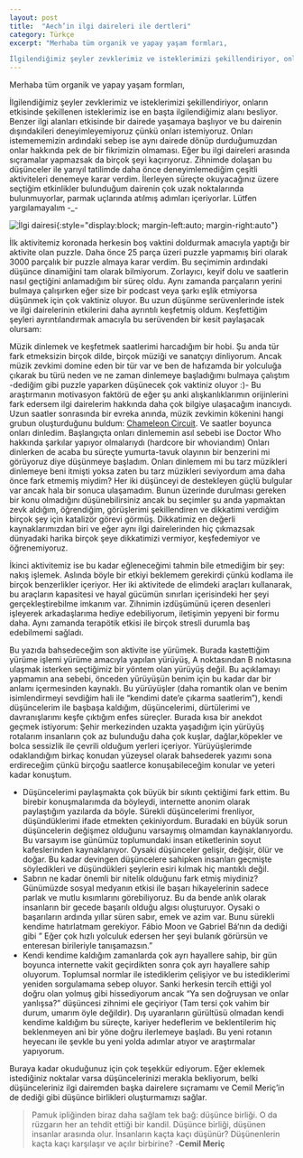 ```yaml
---
layout: post
title:  "Aech’in ilgi daireleri ile dertleri"
category: Türkçe
excerpt: "Merhaba tüm organik ve yapay yaşam formları,

İlgilendiğimiz şeyler zevklerimiz ve isteklerimizi şekillendiriyor, onların etkisinde şekillenen isteklerimiz ise en başta ilgilendiğimiz alanı besliyor."
---
```


Merhaba tüm organik ve yapay yaşam formları,

İlgilendiğimiz şeyler zevklerimiz ve isteklerimizi şekillendiriyor, onların etkisinde şekillenen isteklerimiz ise en başta ilgilendiğimiz alanı besliyor. Benzer ilgi alanları etkisinde bir dairede yaşamaya başlıyor ve bu dairenin dışındakileri deneyimleyemiyoruz çünkü onları istemiyoruz. Onları istemememizin ardındaki sebep ise aynı dairede dönüp durduğumuzdan onlar hakkında pek de bir fikrimizin olmaması. Eğer bu ilgi daireleri arasında sıçramalar yapmazsak da birçok şeyi kaçırıyoruz. Zihnimde dolaşan bu düşünceler ile yarıyıl tatilimde daha önce deneyimlemediğim çeşitli aktiviteleri denemeye karar verdim. İlerleyen süreçte okuyacağınız üzere seçtiğim etkinlikler bulunduğum dairenin çok uzak noktalarında bulunmuyorlar, parmak uçlarında atılmış adımları içeriyorlar. Lütfen yargılamayalım -_-

![İlgi dairesi](/aechsparacosm/assets/ilgi_daire.png){:style="display:block; margin-left:auto; margin-right:auto"}

İlk aktivitemiz koronada herkesin boş vaktini doldurmak amacıyla yaptığı bir aktivite olan puzzle. Daha önce 25 parça üzeri puzzle yapmamış biri olarak 3000 parçalık bir puzzle almaya karar verdim. Bu seçimimin ardındaki düşünce dinamiğini tam olarak bilmiyorum. Zorlayıcı, keyif dolu ve saatlerin nasıl geçtiğini anlamadığım bir süreç oldu. Aynı zamanda parçaların yerini bulmaya çalışırken eğer size bir podcast veya şarkı eşlik etmiyorsa düşünmek için çok vaktiniz oluyor. Bu uzun düşünme serüvenlerinde istek ve ilgi dairelerinin etkilerini daha ayrıntılı keşfetmiş oldum. Keşfettiğim şeyleri ayrıntılandırmak amacıyla bu serüvenden bir kesit paylaşacak olursam:

Müzik dinlemek ve keşfetmek saatlerimi harcadığım bir hobi. Şu anda tür fark etmeksizin birçok dilde, birçok müziği ve sanatçıyı dinliyorum. Ancak müzik zevkimi domine eden bir tür var ve ben de hafızamda bir yolculuğa çıkarak bu türü neden ve ne zaman dinlemeye başladığımı bulmaya çalıştım -dediğim gibi puzzle yaparken düşünecek çok vaktiniz oluyor :)- Bu araştırmanın motivasyon faktörü de eğer şu anki alışkanlıklarımın orijinlerini fark edersem ilgi dairelerim hakkında daha çok bilgiye ulaşacağım inancıydı. Uzun saatler sonrasında bir evreka anında, müzik zevkimin kökenini hangi grubun oluşturduğunu buldum: [Chameleon Circuit](https://open.spotify.com/artist/73GcVeIE6uJtUvapeHHJtj). Ve saatler boyunca onları dinledim. Başlangıçta onları dinlememin asıl sebebi ise Doctor Who hakkında şarkılar yapıyor olmalarıydı (hardcore bir whoviandım) Onları dinlerken de acaba bu süreçte yumurta-tavuk olayının bir benzerini mi görüyoruz diye düşünmeye başladım. Onları dinlemem mi bu tarz müzikleri dinlemeye beni itmişti yoksa zaten bu tarz müzikleri seviyordum ama daha önce fark etmemiş miydim? Her iki düşünceyi de destekleyen güçlü bulgular var ancak hala bir sonuca ulaşamadım. Bunun üzerinde durulması gereken bir konu olmadığını düşünebilirsiniz ancak bu seçimler şu anda yapmaktan zevk aldığım, öğrendiğim, görüşlerimi şekillendiren ve dikkatimi verdiğim birçok şey için katalizör görevi görmüş. Dikkatimiz en değerli kaynaklarımızdan biri ve eğer aynı ilgi dairelerinden hiç çıkmazsak dünyadaki harika birçok şeye dikkatimizi vermiyor, keşfedemiyor ve öğrenemiyoruz.

İkinci aktivitemiz ise bu kadar eğleneceğimi tahmin bile etmediğim bir şey: nakış işlemek. Aslında böyle bir etkiyi beklemem gerekirdi çünkü kodlama ile birçok benzerlikler içeriyor. Her iki aktivitede de elimdeki araçları kullanarak, bu araçların kapasitesi ve hayal gücümün sınırları içerisindeki her şeyi gerçekleştirebilme imkanım var. Zihnimin izdüşümünü içeren desenleri işleyerek arkadaşlarıma hediye edebiliyorum, iletişimin yepyeni bir formu daha. Aynı zamanda terapötik etkisi ile birçok stresli durumla baş edebilmemi sağladı.

Bu yazıda bahsedeceğim son aktivite ise yürümek. Burada kastettiğim yürüme işlemi yürüme amacıyla yapılan yürüyüş, A noktasından B noktasına ulaşmak isterken seçtiğimiz bir yöntem olan yürüyüş değil. Bu açıklamayı yapmamın ana sebebi, önceden yürüyüşün benim için bu kadar dar bir anlamı içermesinden kaynaklı. Bu yürüyüşler (daha romantik olan ve benim isimlendirmeyi sevdiğim hali ile “kendimi date’e çıkarma saatlerim”), kendi düşüncelerim ile başbaşa kaldığım, düşüncelerimi, dürtülerimi ve davranışlarımı keşfe çıktığım enfes süreçler. Burada kısa bir anekdot geçmek istiyorum: Şehir merkezinden uzakta yaşadığım için yürüyüş rotalarım insanların çok az bulunduğu daha çok kuşlar, dağlar,köpekler ve bolca sessizlik ile çevrili olduğum yerleri içeriyor. Yürüyüşlerimde odaklandığım birkaç konudan yüzeysel olarak bahsederek yazımı sona erdireceğim çünkü birçoğu saatlerce konuşabileceğim konular ve yeteri kadar konuştum.

* Düşüncelerimi paylaşmakta çok büyük bir sıkıntı çektiğimi fark ettim. Bu birebir konuşmalarımda da böyleydi, internette anonim olarak paylaştığım yazılarda da böyle. Sürekli düşüncelerimi frenliyor, düşündüklerimi ifade etmekten çekiniyordum. Buradaki en büyük sorun düşüncelerin değişmez olduğunu varsaymış olmamdan kaynaklanıyordu. Bu varsayım ise günümüz toplumundaki insan etiketlerinin soyut kafeslerinden kaynaklanıyor. Oysaki düşünceler gelişir, değişir, ölür ve doğar. Bu kadar devingen düşüncelere sahipken insanları geçmişte söyledikleri ve düşündükleri şeylerin esiri kılmak hiç mantıklı değil.
* Sabrın ne kadar önemli bir nitelik olduğunu fark etmiş miydiniz? Günümüzde sosyal medyanın etkisi ile başarı hikayelerinin sadece parlak ve mutlu kısımlarını görebiliyoruz. Bu da bende anlık olarak insanların bir gecede başarılı olduğu algısı oluşturuyor. Oysaki o başarıların ardında yıllar süren sabır, emek ve azim var. Bunu sürekli kendime hatırlatmam gerekiyor. Fábio Moon ve Gabriel Bá‘nın da dediği gibi ” Eğer çok hızlı yolculuk edersen her şeyi bulanık görürsün ve enteresan birileriyle tanışamazsın.”
* Kendi kendime kaldığım zamanlarda çok ayrı hayallere sahip, bir gün boyunca internette vakit geçirdikten sonra çok ayrı hayallere sahip oluyorum. Toplumsal normlar ile istediklerim çelişiyor ve bu istediklerimi yeniden sorgulamama sebep oluyor. Sanki herkesin tercih ettiği yol doğru olan yolmuş gibi hissediyorum ancak “Ya sen doğruysan ve onlar yanlışsa?” düşüncesi zihnimi ele geçiriyor (Tam tersi çok vahim bir durum, umarım öyle değildir). Dış uyaranların gürültüsü olmadan kendi kendime kaldığım bu süreçte, kariyer hedeflerim ve beklentilerim hiç beklenmeyen ani bir yöne doğru ilerlemeye başladı. Bu yeni rotanın heyecanı ile şevkle bu yeni yolda adımlar atıyor ve araştırmalar yapıyorum.

Buraya kadar okuduğunuz için çok teşekkür ediyorum. Eğer eklemek istediğiniz noktalar varsa düşüncelerinizi merakla bekliyorum, belki düşünceleriniz ilgi dairemden başka dairelere sıçramamı ve Cemil Meriç’in de dediği gibi düşünce birlikleri oluşturmamızı sağlar.

> Pamuk ipliğinden biraz daha sağlam tek bağ: düşünce birliği. O da rüzgarın her an tehdit ettiği bir kandil. Düşünce birliği, düşünen insanlar arasında olur. İnsanların kaçta kaçı düşünür? Düşünenlerin kaçta kaçı karşılaşır ve açılır birbirine? -**Cemil Meriç**
